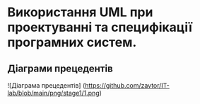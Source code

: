 # Використання UML при проектуванні та специфікації програмних систем.

## Діаграми прецедентів
![Діаграма прецедентів] (https://github.com/zavtor/IT-lab/blob/main/png/stage1/1.png)
